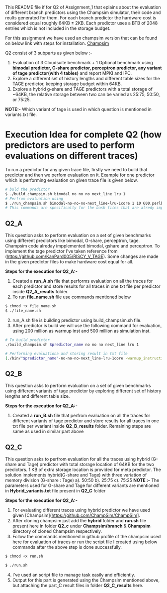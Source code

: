This README file if for Q2 of Assignment_1 that eplains about the evaluation of different branch predictors using the Champsim simulator, their code and reults generated for them. For each branch predictor the hardware cost is considered equal roughly 64KB ± 2KB. Each predictor uses a BTB of 2048 entries which is not included in the storage budget.

For this assignment we have used an champsim version that can be found on below link with steps for installation.
[Champsim](https://github.com/casperIITB/ChampSim)

Q2 consist of 3 subparts as given below :-
1. Evaluation of 3 Cloudsuite benchmark + 1 Optional benchmark using **bimodal predictor, G-share predictor, perceptron predictor, any variant of tage predictor(with 4 tables)** and report MPKI and IPC.
2. Explore a different set of history lengths and different table sizes for the TAGE predictor, keeping storage budget within 64KB.
3. Explore a hybrid g-share and TAGE predictors with a total storage of ~64KB, the relative storage between two can be varied as 25:75, 50:50, or 75:25.

**NOTE:-** Which variant of tage is used in which question is mentioned in variants.txt file.

# Execution Idea for complete Q2 (how predictors are used to perform evaluations on different traces)
To run a predictor for any given trace file, firstly we need to build that predictor and then we perfom evaluation on it. Example for one predictor which is performing evaluation on given trace file is given below.
```bash
# buld the predictor
$ ./build_champsim.sh bimodal no no no next_line lru 1
# Perfrom evaluation using
$ ./run_champsim.sh bimodal-no-no-no-next_line-lru-1core 1 10 600.perlbench_s-210B.champsimtrace.xz
# This commands are specifically for the bash files that are alredy implemented, they can be changed.
```

## Q2_A 

This question asks to perform evaluation on a set of given benchmarks using different predictors like bimodal, G-share, perceptron, tage.
Champsim code alreday impplemented bimodal, gshare and perceptron. To implement the tage predictor I've taken reference from (https://github.com/KanPard005/RISCY_V_TAGE). Some changes are made in the given predictor files to make hardware cost equal for all.

**Steps for the execution for Q2_A:-**
1. Created a **run_A.sh** file that performs evaluation on all the traces for each predictor and store results for all traces in one txt file per predictor inside **Q2_A_results** folder.
2. To run **file_name.sh** file use commands mentioned below
```bash
$ chmod +x file_name.sh
$ ./file_name.sh
```
2. run_A.sh file is building predictor using build_champsim.sh file.
3. After predictor is build we will use the following command for evaluation, using 200 million as warmup inst and 500 million as simulation inst.
```bash
# To build predictor
./build_champsim.sh $predictor_name no no no next_line lru 1

# Performing evaluationa and storing result in txt file
(./bin/"$predictor_name"-no-no-no-next_line-lru-1core -warmup_instructions 200000000 -simulation_instructions 500000000 -c -traces ${TRACE_DIR}/${trace_name}) >> $output_file_name 2>&1
```
## Q2_B

This question asks to perform evaluation on a set of given benchmarks using different variants of tage predictor by exploring different set of history lengths and different table size.

**Steps for the execution for Q2_A:-**
1. Created a **run_B.sh** file that perfrom evaluation on all the traces for different variants of tage predictor and store results for all traces in one txt file per vvariant inside **Q2_B_results** folder.
Remaining steps are same as used in similar part above

## Q2_C

This question asks to perfrom evaluation for all the traces using hybrid (G-share and Tage) predictor with total storage location of 64KB for the two predictors. 1 KB of extra storage location is provided for meta predictor.
The solution implements hybrid(G-share and Tage) with three variation of memory division (G-share : Tage) a). 50:50 b). 25:75 c). 75:25
**NOTE :-** The parameters used for G-share and Tage for different variants are mentioned in **Hybrid_variants.txt** file present in **Q2_C** folder

**Steps for the execution for Q2_A:-**
1. For evaluating different traces using hybrid predictor we have used given [Champsim](https://github.com/ChampSim/ChampSim].
2. After cloning champsim just add the **hybrid** folder and **run.sh** file present here in folder **Q2_c** under **Champsim/branch** & **Champsim** directory of cloned Champsim respectively.
3. Follow the commands mentioned in github profile of the champsim used here for evaluation of traces or run the script file I created using below commands after the above step is done successfully.
```bash
$ chmod +x run.sh

$ ./run.sh
```
4. I've used an script file to manage task easily and efficiently.
5. Output for this part is generated using the Champsim mentioned above, but attaching the part_C result files in folder **Q2_C_results** here. 